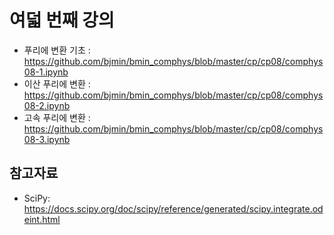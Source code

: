 # 여덟 번째 강의

* 푸리에 변환 기초 : https://github.com/bjmin/bmin_comphys/blob/master/cp/cp08/comphys08-1.ipynb
* 이산 푸리에 변환 : https://github.com/bjmin/bmin_comphys/blob/master/cp/cp08/comphys08-2.ipynb
* 고속 푸리에 변환 : https://github.com/bjmin/bmin_comphys/blob/master/cp/cp08/comphys08-3.ipynb

## 참고자료
* SciPy: https://docs.scipy.org/doc/scipy/reference/generated/scipy.integrate.odeint.html

